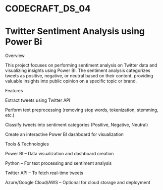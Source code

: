 # CODECRAFT_DS_04
# Twitter Sentiment Analysis using Power Bi
Overview

This project focuses on performing sentiment analysis on Twitter data and visualizing insights using Power BI. The sentiment analysis categorizes tweets as positive, negative, or neutral based on their content, providing valuable insights into public opinion on a specific topic or brand.

Features

Extract tweets using Twitter API

Perform text preprocessing (removing stop words, tokenization, stemming, etc.)

Classify tweets into sentiment categories (Positive, Negative, Neutral)

Create an interactive Power BI dashboard for visualization

Tools & Technologies

Power BI – Data visualization and dashboard creation

Python – For text processing and sentiment analysis

Twitter API – To fetch real-time tweets

Azure/Google Cloud/AWS – Optional for cloud storage and deployment
